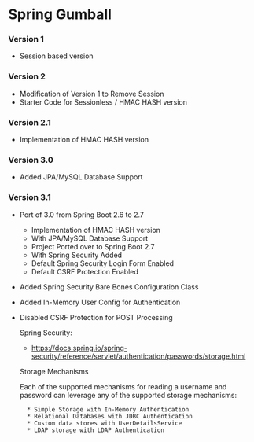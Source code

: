 # Spring Gumball


### Version 1

* Session based version


### Version 2

* Modification of Version 1 to Remove Session
* Starter Code for Sessionless / HMAC HASH version


### Version 2.1

* Implementation of HMAC HASH version


### Version 3.0

* Added JPA/MySQL Database Support

### Version 3.1 

* Port of 3.0 from Spring Boot 2.6 to 2.7
	* Implementation of HMAC HASH version
	* With JPA/MySQL Database Support
	* Project Ported over to Spring Boot 2.7
	* With Spring Security Added
	* Default Spring Security Login Form Enabled
	* Default CSRF Protection Enabled
* Added Spring Security Bare Bones Configuration Class
* Added In-Memory User Config for Authentication
* Disabled CSRF Protection for POST Processing

	Spring Security:
	
	* https://docs.spring.io/spring-security/reference/servlet/authentication/passwords/storage.html
	
	Storage Mechanisms
	
	Each of the supported mechanisms for reading a username and password can leverage any of 
	the supported storage mechanisms:
	
	    * Simple Storage with In-Memory Authentication
	    * Relational Databases with JDBC Authentication
	    * Custom data stores with UserDetailsService
	    * LDAP storage with LDAP Authentication


